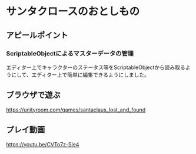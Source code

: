 # サンタクロースのおとしもの
## アピールポイント
### ScriptableObjectによるマスターデータの管理
エディター上でキャラクターのステータス等をScriptableObjectから読み取るようにして、エディター上で簡単に編集できるようにしました。
## ブラウザで遊ぶ
https://unityroom.com/games/santaclaus_lost_and_found
## プレイ動画
https://youtu.be/CVTo7z-Sle4
